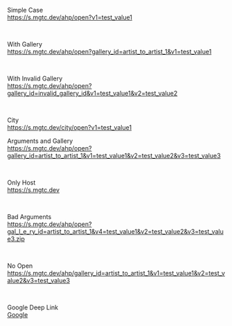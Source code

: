Simple Case
<br>
https://s.mgtc.dev/ahp/open?v1=test_value1

<br>

With Gallery
<br>
https://s.mgtc.dev/ahp/open?gallery_id=artist_to_artist_1&v1=test_value1

<br>

With Invalid Gallery
<br>
https://s.mgtc.dev/ahp/open?gallery_id=invalid_gallery_id&v1=test_value1&v2=test_value2

<br>

City
<br>
https://s.mgtc.dev/city/open?v1=test_value1

Arguments and Gallery
<br>
https://s.mgtc.dev/ahp/open?gallery_id=artist_to_artist_1&v1=test_value1&v2=test_value2&v3=test_value3

<br>

Only Host
<br>
https://s.mgtc.dev

<br>

Bad Arguments
<br>
https://s.mgtc.dev/ahp/open?gal_l_e_ry_id=artist_to_artist_1&v4=test_value1&v2=test_value2&v3=test_value3.zip

<br>

No Open
<br>
https://s.mgtc.dev/ahp/gallery_id=artist_to_artist_1&v1=test_value1&v2=test_value2&v3=test_value3

<br>

Google Deep Link
<br>
[Google](com.googleusercontent.apps.1031742118575-gmeo1va4bupcmft9m188qmktjftomhf8://)
